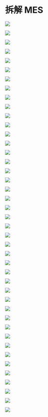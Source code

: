 # 拆解 MES

![](https://assets.ng-tech.icu/pdf/%E6%8B%86%E8%A7%A3%20MES/%E5%88%86%E4%BA%AB%EF%BC%9A%E6%8B%86%E8%A7%A3MES_20230418_01.png)

![](https://assets.ng-tech.icu/pdf/%E6%8B%86%E8%A7%A3%20MES/%E5%88%86%E4%BA%AB%EF%BC%9A%E6%8B%86%E8%A7%A3MES_20230418_02.png)

![](https://assets.ng-tech.icu/pdf/%E6%8B%86%E8%A7%A3%20MES/%E5%88%86%E4%BA%AB%EF%BC%9A%E6%8B%86%E8%A7%A3MES_20230418_03.png)

![](https://assets.ng-tech.icu/pdf/%E6%8B%86%E8%A7%A3%20MES/%E5%88%86%E4%BA%AB%EF%BC%9A%E6%8B%86%E8%A7%A3MES_20230418_04.png)

![](https://assets.ng-tech.icu/pdf/%E6%8B%86%E8%A7%A3%20MES/%E5%88%86%E4%BA%AB%EF%BC%9A%E6%8B%86%E8%A7%A3MES_20230418_05.png)

![](https://assets.ng-tech.icu/pdf/%E6%8B%86%E8%A7%A3%20MES/%E5%88%86%E4%BA%AB%EF%BC%9A%E6%8B%86%E8%A7%A3MES_20230418_06.png)

![](https://assets.ng-tech.icu/pdf/%E6%8B%86%E8%A7%A3%20MES/%E5%88%86%E4%BA%AB%EF%BC%9A%E6%8B%86%E8%A7%A3MES_20230418_07.png)

![](https://assets.ng-tech.icu/pdf/%E6%8B%86%E8%A7%A3%20MES/%E5%88%86%E4%BA%AB%EF%BC%9A%E6%8B%86%E8%A7%A3MES_20230418_08.png)

![](https://assets.ng-tech.icu/pdf/%E6%8B%86%E8%A7%A3%20MES/%E5%88%86%E4%BA%AB%EF%BC%9A%E6%8B%86%E8%A7%A3MES_20230418_09.png)

![](https://assets.ng-tech.icu/pdf/%E6%8B%86%E8%A7%A3%20MES/%E5%88%86%E4%BA%AB%EF%BC%9A%E6%8B%86%E8%A7%A3MES_20230418_10.png)

![](https://assets.ng-tech.icu/pdf/%E6%8B%86%E8%A7%A3%20MES/%E5%88%86%E4%BA%AB%EF%BC%9A%E6%8B%86%E8%A7%A3MES_20230418_11.png)

![](https://assets.ng-tech.icu/pdf/%E6%8B%86%E8%A7%A3%20MES/%E5%88%86%E4%BA%AB%EF%BC%9A%E6%8B%86%E8%A7%A3MES_20230418_12.png)

![](https://assets.ng-tech.icu/pdf/%E6%8B%86%E8%A7%A3%20MES/%E5%88%86%E4%BA%AB%EF%BC%9A%E6%8B%86%E8%A7%A3MES_20230418_13.png)

![](https://assets.ng-tech.icu/pdf/%E6%8B%86%E8%A7%A3%20MES/%E5%88%86%E4%BA%AB%EF%BC%9A%E6%8B%86%E8%A7%A3MES_20230418_14.png)

![](https://assets.ng-tech.icu/pdf/%E6%8B%86%E8%A7%A3%20MES/%E5%88%86%E4%BA%AB%EF%BC%9A%E6%8B%86%E8%A7%A3MES_20230418_15.png)

![](https://assets.ng-tech.icu/pdf/%E6%8B%86%E8%A7%A3%20MES/%E5%88%86%E4%BA%AB%EF%BC%9A%E6%8B%86%E8%A7%A3MES_20230418_16.png)

![](https://assets.ng-tech.icu/pdf/%E6%8B%86%E8%A7%A3%20MES/%E5%88%86%E4%BA%AB%EF%BC%9A%E6%8B%86%E8%A7%A3MES_20230418_17.png)

![](https://assets.ng-tech.icu/pdf/%E6%8B%86%E8%A7%A3%20MES/%E5%88%86%E4%BA%AB%EF%BC%9A%E6%8B%86%E8%A7%A3MES_20230418_18.png)

![](https://assets.ng-tech.icu/pdf/%E6%8B%86%E8%A7%A3%20MES/%E5%88%86%E4%BA%AB%EF%BC%9A%E6%8B%86%E8%A7%A3MES_20230418_19.png)

![](https://assets.ng-tech.icu/pdf/%E6%8B%86%E8%A7%A3%20MES/%E5%88%86%E4%BA%AB%EF%BC%9A%E6%8B%86%E8%A7%A3MES_20230418_20.png)

![](https://assets.ng-tech.icu/pdf/%E6%8B%86%E8%A7%A3%20MES/%E5%88%86%E4%BA%AB%EF%BC%9A%E6%8B%86%E8%A7%A3MES_20230418_21.png)

![](https://assets.ng-tech.icu/pdf/%E6%8B%86%E8%A7%A3%20MES/%E5%88%86%E4%BA%AB%EF%BC%9A%E6%8B%86%E8%A7%A3MES_20230418_22.png)

![](https://assets.ng-tech.icu/pdf/%E6%8B%86%E8%A7%A3%20MES/%E5%88%86%E4%BA%AB%EF%BC%9A%E6%8B%86%E8%A7%A3MES_20230418_23.png)

![](https://assets.ng-tech.icu/pdf/%E6%8B%86%E8%A7%A3%20MES/%E5%88%86%E4%BA%AB%EF%BC%9A%E6%8B%86%E8%A7%A3MES_20230418_24.png)

![](https://assets.ng-tech.icu/pdf/%E6%8B%86%E8%A7%A3%20MES/%E5%88%86%E4%BA%AB%EF%BC%9A%E6%8B%86%E8%A7%A3MES_20230418_25.png)

![](https://assets.ng-tech.icu/pdf/%E6%8B%86%E8%A7%A3%20MES/%E5%88%86%E4%BA%AB%EF%BC%9A%E6%8B%86%E8%A7%A3MES_20230418_26.png)

![](https://assets.ng-tech.icu/pdf/%E6%8B%86%E8%A7%A3%20MES/%E5%88%86%E4%BA%AB%EF%BC%9A%E6%8B%86%E8%A7%A3MES_20230418_27.png)

![](https://assets.ng-tech.icu/pdf/%E6%8B%86%E8%A7%A3%20MES/%E5%88%86%E4%BA%AB%EF%BC%9A%E6%8B%86%E8%A7%A3MES_20230418_28.png)

![](https://assets.ng-tech.icu/pdf/%E6%8B%86%E8%A7%A3%20MES/%E5%88%86%E4%BA%AB%EF%BC%9A%E6%8B%86%E8%A7%A3MES_20230418_29.png)

![](https://assets.ng-tech.icu/pdf/%E6%8B%86%E8%A7%A3%20MES/%E5%88%86%E4%BA%AB%EF%BC%9A%E6%8B%86%E8%A7%A3MES_20230418_30.png)

![](https://assets.ng-tech.icu/pdf/%E6%8B%86%E8%A7%A3%20MES/%E5%88%86%E4%BA%AB%EF%BC%9A%E6%8B%86%E8%A7%A3MES_20230418_31.png)

![](https://assets.ng-tech.icu/pdf/%E6%8B%86%E8%A7%A3%20MES/%E5%88%86%E4%BA%AB%EF%BC%9A%E6%8B%86%E8%A7%A3MES_20230418_32.png)

![](https://assets.ng-tech.icu/pdf/%E6%8B%86%E8%A7%A3%20MES/%E5%88%86%E4%BA%AB%EF%BC%9A%E6%8B%86%E8%A7%A3MES_20230418_33.png)

![](https://assets.ng-tech.icu/pdf/%E6%8B%86%E8%A7%A3%20MES/%E5%88%86%E4%BA%AB%EF%BC%9A%E6%8B%86%E8%A7%A3MES_20230418_34.png)

![](https://assets.ng-tech.icu/pdf/%E6%8B%86%E8%A7%A3%20MES/%E5%88%86%E4%BA%AB%EF%BC%9A%E6%8B%86%E8%A7%A3MES_20230418_35.png)

![](https://assets.ng-tech.icu/pdf/%E6%8B%86%E8%A7%A3%20MES/%E5%88%86%E4%BA%AB%EF%BC%9A%E6%8B%86%E8%A7%A3MES_20230418_36.png)

![](https://assets.ng-tech.icu/pdf/%E6%8B%86%E8%A7%A3%20MES/%E5%88%86%E4%BA%AB%EF%BC%9A%E6%8B%86%E8%A7%A3MES_20230418_37.png)

![](https://assets.ng-tech.icu/pdf/%E6%8B%86%E8%A7%A3%20MES/%E5%88%86%E4%BA%AB%EF%BC%9A%E6%8B%86%E8%A7%A3MES_20230418_38.png)

![](https://assets.ng-tech.icu/pdf/%E6%8B%86%E8%A7%A3%20MES/%E5%88%86%E4%BA%AB%EF%BC%9A%E6%8B%86%E8%A7%A3MES_20230418_39.png)

![](https://assets.ng-tech.icu/pdf/%E6%8B%86%E8%A7%A3%20MES/%E5%88%86%E4%BA%AB%EF%BC%9A%E6%8B%86%E8%A7%A3MES_20230418_40.png)

![](https://assets.ng-tech.icu/pdf/%E6%8B%86%E8%A7%A3%20MES/%E5%88%86%E4%BA%AB%EF%BC%9A%E6%8B%86%E8%A7%A3MES_20230418_41.png)

![](https://assets.ng-tech.icu/pdf/%E6%8B%86%E8%A7%A3%20MES/%E5%88%86%E4%BA%AB%EF%BC%9A%E6%8B%86%E8%A7%A3MES_20230418_42.png)

![](https://assets.ng-tech.icu/pdf/%E6%8B%86%E8%A7%A3%20MES/%E5%88%86%E4%BA%AB%EF%BC%9A%E6%8B%86%E8%A7%A3MES_20230418_43.png)
